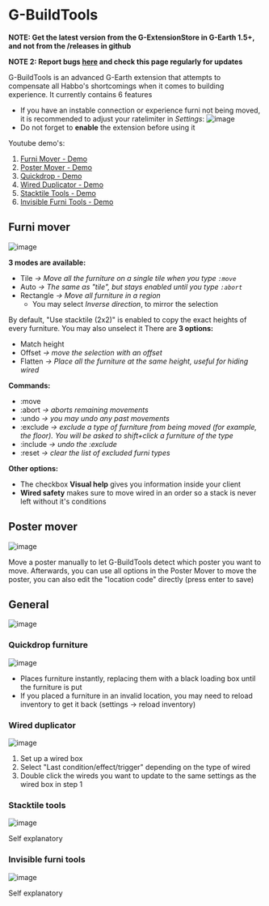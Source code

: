 # G-BuildTools

**NOTE: Get the latest version from the G-ExtensionStore in G-Earth 1.5+, and not from the /releases in github**

**NOTE 2: Report bugs [here](https://github.com/sirjonasxx/G-BuildTools/issues) and check this page regularly for updates**

G-BuildTools is an advanced G-Earth extension that attempts to compensate all Habbo's shortcomings when it comes to building experience. It currently contains 6 features

* If you have an instable connection or experience furni not being moved, it is recommended to adjust your ratelimiter in _Settings_: ![image](https://user-images.githubusercontent.com/36828922/125685672-5ff87d7d-2fee-4928-827b-aa336ae4514b.png)
* Do not forget to **enable** the extension before using it

Youtube demo's:
1. [Furni Mover - Demo](https://www.youtube.com/watch?v=zdP5-REGP-M)
2. [Poster Mover - Demo](https://www.youtube.com/watch?v=7lGu5yvtpXI)
3. [Quickdrop - Demo](https://www.youtube.com/watch?v=Z7YXwfDyMVA)
4. [Wired Duplicator - Demo](https://www.youtube.com/watch?v=SgQZwKdnBkY)
5. [Stacktile Tools - Demo](https://www.youtube.com/watch?v=-5gHMBWeBQo)
6. [Invisible Furni Tools - Demo](https://www.youtube.com/watch?v=A8TEgt4mKXc)

## Furni mover
![image](https://user-images.githubusercontent.com/36828922/125194835-4b64eb00-e253-11eb-8a41-01790e85666a.png)

**3 modes are available:**
* Tile _-> Move all the furniture on a single tile when you type ```:move```_
* Auto _-> The same as "tile", but stays enabled until you type ```:abort```_
* Rectangle _-> Move all furniture in a region_
   * You may select _Inverse direction_, to mirror the selection

By default, "Use stacktile (2x2)" is enabled to copy the exact heights of every furniture. You may also unselect it
There are **3 options:**
* Match height
* Offset _-> move the selection with an offset_
* Flatten _-> Place all the furniture at the same height, useful for hiding wired_

**Commands:**
* :move
* :abort _-> aborts remaining movements_
* :undo _-> you may undo any past movements_
* :exclude _-> exclude a type of furniture from being moved (for example, the floor). You will be asked to shift+click a furniture of the type_
* :include _-> undo the :exclude_
* :reset _-> clear the list of excluded furni types_

**Other options:**
* The checkbox **Visual help** gives you information inside your client
* **Wired safety** makes sure to move wired in an order so a stack is never left without it's conditions


## Poster mover
![image](https://user-images.githubusercontent.com/36828922/125196834-a0a4fa80-e25b-11eb-9cd6-9abb4edccd45.png)

Move a poster manually to let G-BuildTools detect which poster you want to move. Afterwards, you can use all options in the Poster Mover to move the poster, you can also edit the "location code" directly (press enter to save)


## General
![image](https://user-images.githubusercontent.com/36828922/125197481-19a55180-e25e-11eb-905d-0fbe2165a611.png)


### Quickdrop furniture
![image](https://user-images.githubusercontent.com/36828922/125194069-f2e01e80-e24f-11eb-9e15-793db389ddd3.png)

* Places furniture instantly, replacing them with a black loading box until the furniture is put
* If you placed a furniture in an invalid location, you may need to reload inventory to get it back (settings -> reload inventory)

### Wired duplicator
![image](https://user-images.githubusercontent.com/36828922/125194155-64b86800-e250-11eb-9b74-5fd9fd471968.png)

1. Set up a wired box
2. Select "Last condition/effect/trigger" depending on the type of wired
3. Double click the wireds you want to update to the same settings as the wired box in step 1

### Stacktile tools
![image](https://user-images.githubusercontent.com/36828922/125196911-e5309600-e25b-11eb-9a2e-452b40e7b0c8.png)

Self explanatory


### Invisible furni tools
![image](https://user-images.githubusercontent.com/36828922/125196925-f11c5800-e25b-11eb-9d61-aa43f1babd43.png)

Self explanatory


